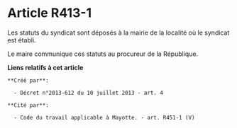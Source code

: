 # Article R413-1

Les statuts du syndicat sont déposés à la mairie de la localité où le syndicat est établi. 

Le maire communique ces statuts au procureur de la République.

**Liens relatifs à cet article**

	**Créé par**:

	  - Décret n°2013-612 du 10 juillet 2013 - art. 4

	**Cité par**:

	  - Code du travail applicable à Mayotte. - art. R451-1 (V)
